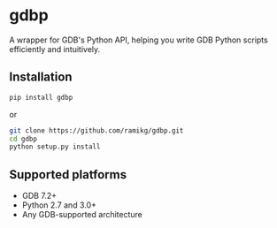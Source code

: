 # gdbp

A wrapper for GDB's Python API, helping you write GDB Python scripts efficiently and intuitively.

## Installation

```sh
pip install gdbp
```

or

```sh
git clone https://github.com/ramikg/gdbp.git
cd gdbp
python setup.py install
```

## Supported platforms

- GDB 7.2+
- Python 2.7 and 3.0+
- Any GDB-supported architecture
